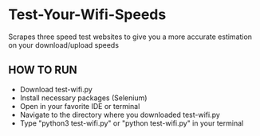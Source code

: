 # Test-Your-Wifi-Speeds
Scrapes three speed test websites to give you a more accurate estimation on your download/upload speeds

## HOW TO RUN
- Download test-wifi.py
- Install necessary packages (Selenium)
- Open in your favorite IDE or terminal
- Navigate to the directory where you downloaded test-wifi.py
- Type "python3 test-wifi.py" or "python test-wifi.py" in your terminal

